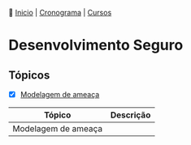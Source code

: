 👾 [Inicio](https://rayanepimentel.github.io/InfoSec-iniciante/) | [Cronograma](https://rayanepimentel.github.io/InfoSec-iniciante/cronograma/) | [Cursos](https://rayanepimentel.github.io/InfoSec-iniciante/cursos/)

#  Desenvolvimento Seguro


## Tópicos

- [x]  [Modelagem de ameaça](./modelagem-ameaca/00-modelagem.md)


|Tópico | Descrição |
|-------|-----------|
|Modelagem de ameaça | | 